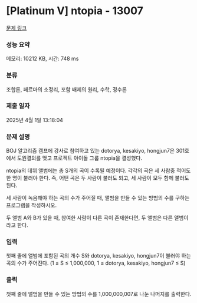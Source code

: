 # [Platinum V] ntopia - 13007 

[문제 링크](https://www.acmicpc.net/problem/13007) 

### 성능 요약

메모리: 10212 KB, 시간: 748 ms

### 분류

조합론, 페르마의 소정리, 포함 배제의 원리, 수학, 정수론

### 제출 일자

2025년 4월 1일 13:18:04

### 문제 설명

<p>BOJ 알고리즘 캠프에 강사로 참여하고 있는 dotorya, kesakiyo, hongjun7은 301호에서 도원결의를 맺고 프로젝트 아이돌 그룹 ntopia을 결성했다. </p>

<p>ntopia의 데뷔 앨범에는 총 S개의 곡이 수록될 예정이다. 각각의 곡은 세 사람중 적어도 한 명이 불러야 한다. 즉, 어떤 곡은 두 사람이 불러도 되고, 세 사람이 모두 함께 불러도 된다.</p>

<p>세 사람이 녹음해야 하는 곡의 수가 주어질 때, 앨범을 만들 수 있는 방법의 수를 구하는 프로그램을 작성하시오.</p>

<p>두 앨범 A와 B가 있을 때, 참여한 사람이 다른 곡이 존재한다면, 두 앨범은 다른 앨범이라고 한다. </p>

### 입력 

 <p>첫째 줄에 앨범에 포함된 곡의 개수 S와 dotorya, kesakiyo, hongjun7이 불러야 하는 곡의 수가 주어진다. (1 ≤ S ≤ 1,000,000, 1 ≤ dotorya, kesakiyo, hongjun7 ≤ S)</p>

### 출력 

 <p>첫째 줄에 앨범을 만들 수 있는 방법의 수를 1,000,000,007로 나눈 나머지를 출력한다.</p>


